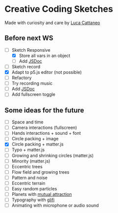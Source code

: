 # Creative Coding Sketches

Made with curiosity and care by [Luca Cattaneo](https://www.instagram.com/lucacattan3o/)

## Before next WS
- [ ] Sketch Responsive
  - [x] Store all vars in an object
  - [ ] Add [JSDoc](https://jsdoc.app/)
- [ ] Sketch record
 - [x] Adapt to p5.js editor (not possible)
 - [ ] Refactory
 - [ ] Try recording music
 - [ ] Add [JSDoc](https://jsdoc.app/)
- [ ] Add fullscreen toggle

## Some ideas for the future

- [ ] Space and time
- [ ] Camera interactions (fullscreen)
- [ ] Hands interactions + sound + font
- [ ] Circle packing + image
- [x] Circle packing + matter.js
- [ ] Typo + matter.js
- [ ] Growing and shrinking circles (matter.js)
- [ ] Minority (matter.js)
- [ ] Eccentric trees
- [ ] Flow field and growing trees
- [ ] Pattern and noise
- [ ] Eccentric terrain
- [ ] Easy random particles
- [ ] Planets with [mutual attraction](https://www.youtube.com/watch?v=GjbKsOkN1Oc)
- [ ] Typography with [glifi](https://www.domestika.org/it/courses/2729-coding-creativo-realizza-visual-con-javascript/units/9672-tipo-di-schizzo#course_lesson_28444)
- [ ] Animating with microphone or audio sound